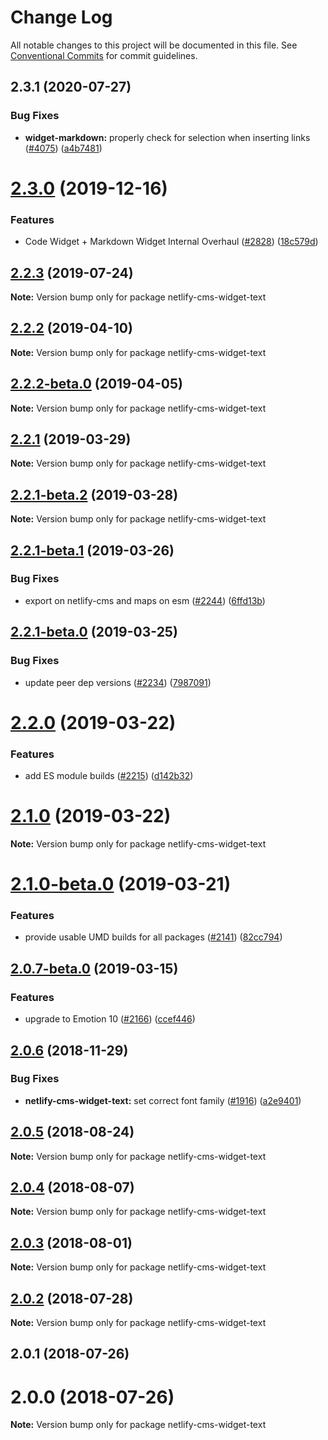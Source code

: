 # Change Log

All notable changes to this project will be documented in this file.
See [Conventional Commits](https://conventionalcommits.org) for commit guidelines.

## 2.3.1 (2020-07-27)


### Bug Fixes

* **widget-markdown:** properly check for selection when inserting links ([#4075](https://github.com/netlify/netlify-cms/tree/master/packages/netlify-cms-widget-text/issues/4075)) ([a4b7481](https://github.com/netlify/netlify-cms/tree/master/packages/netlify-cms-widget-text/commit/a4b7481a99f58b9abe85ab5712d27593cde20096))





# [2.3.0](https://github.com/netlify/netlify-cms/tree/master/packages/netlify-cms-widget-text/compare/netlify-cms-widget-text@2.2.3...netlify-cms-widget-text@2.3.0) (2019-12-16)


### Features

* Code Widget + Markdown Widget Internal Overhaul ([#2828](https://github.com/netlify/netlify-cms/tree/master/packages/netlify-cms-widget-text/issues/2828)) ([18c579d](https://github.com/netlify/netlify-cms/tree/master/packages/netlify-cms-widget-text/commit/18c579d0e9f0ff71ed8c52f5c66f2309259af054))





## [2.2.3](https://github.com/netlify/netlify-cms/tree/master/packages/netlify-cms-widget-text/compare/netlify-cms-widget-text@2.2.2...netlify-cms-widget-text@2.2.3) (2019-07-24)

**Note:** Version bump only for package netlify-cms-widget-text





## [2.2.2](https://github.com/netlify/netlify-cms/tree/master/packages/netlify-cms-widget-text/compare/netlify-cms-widget-text@2.2.2-beta.0...netlify-cms-widget-text@2.2.2) (2019-04-10)

**Note:** Version bump only for package netlify-cms-widget-text





## [2.2.2-beta.0](https://github.com/netlify/netlify-cms/tree/master/packages/netlify-cms-widget-text/compare/netlify-cms-widget-text@2.2.1...netlify-cms-widget-text@2.2.2-beta.0) (2019-04-05)

**Note:** Version bump only for package netlify-cms-widget-text





## [2.2.1](https://github.com/netlify/netlify-cms/tree/master/packages/netlify-cms-widget-text/compare/netlify-cms-widget-text@2.2.1-beta.2...netlify-cms-widget-text@2.2.1) (2019-03-29)

**Note:** Version bump only for package netlify-cms-widget-text





## [2.2.1-beta.2](https://github.com/netlify/netlify-cms/tree/master/packages/netlify-cms-widget-text/compare/netlify-cms-widget-text@2.2.1-beta.1...netlify-cms-widget-text@2.2.1-beta.2) (2019-03-28)

**Note:** Version bump only for package netlify-cms-widget-text





## [2.2.1-beta.1](https://github.com/netlify/netlify-cms/tree/master/packages/netlify-cms-widget-text/compare/netlify-cms-widget-text@2.2.1-beta.0...netlify-cms-widget-text@2.2.1-beta.1) (2019-03-26)


### Bug Fixes

* export on netlify-cms and maps on esm ([#2244](https://github.com/netlify/netlify-cms/tree/master/packages/netlify-cms-widget-text/issues/2244)) ([6ffd13b](https://github.com/netlify/netlify-cms/tree/master/packages/netlify-cms-widget-text/commit/6ffd13b))





## [2.2.1-beta.0](https://github.com/netlify/netlify-cms/tree/master/packages/netlify-cms-widget-text/compare/netlify-cms-widget-text@2.2.0...netlify-cms-widget-text@2.2.1-beta.0) (2019-03-25)


### Bug Fixes

* update peer dep versions ([#2234](https://github.com/netlify/netlify-cms/tree/master/packages/netlify-cms-widget-text/issues/2234)) ([7987091](https://github.com/netlify/netlify-cms/tree/master/packages/netlify-cms-widget-text/commit/7987091))





# [2.2.0](https://github.com/netlify/netlify-cms/tree/master/packages/netlify-cms-widget-text/compare/netlify-cms-widget-text@2.1.0...netlify-cms-widget-text@2.2.0) (2019-03-22)


### Features

* add ES module builds ([#2215](https://github.com/netlify/netlify-cms/tree/master/packages/netlify-cms-widget-text/issues/2215)) ([d142b32](https://github.com/netlify/netlify-cms/tree/master/packages/netlify-cms-widget-text/commit/d142b32))





# [2.1.0](https://github.com/netlify/netlify-cms/tree/master/packages/netlify-cms-widget-text/compare/netlify-cms-widget-text@2.1.0-beta.0...netlify-cms-widget-text@2.1.0) (2019-03-22)

**Note:** Version bump only for package netlify-cms-widget-text





# [2.1.0-beta.0](https://github.com/netlify/netlify-cms/tree/master/packages/netlify-cms-widget-text/compare/netlify-cms-widget-text@2.0.7-beta.0...netlify-cms-widget-text@2.1.0-beta.0) (2019-03-21)


### Features

* provide usable UMD builds for all packages ([#2141](https://github.com/netlify/netlify-cms/tree/master/packages/netlify-cms-widget-text/issues/2141)) ([82cc794](https://github.com/netlify/netlify-cms/tree/master/packages/netlify-cms-widget-text/commit/82cc794))





## [2.0.7-beta.0](https://github.com/netlify/netlify-cms/tree/master/packages/netlify-cms-widget-text/compare/netlify-cms-widget-text@2.0.6...netlify-cms-widget-text@2.0.7-beta.0) (2019-03-15)


### Features

* upgrade to Emotion 10 ([#2166](https://github.com/netlify/netlify-cms/tree/master/packages/netlify-cms-widget-text/issues/2166)) ([ccef446](https://github.com/netlify/netlify-cms/tree/master/packages/netlify-cms-widget-text/commit/ccef446))





## [2.0.6](https://github.com/netlify/netlify-cms/tree/master/packages/netlify-cms-widget-text/compare/netlify-cms-widget-text@2.0.5...netlify-cms-widget-text@2.0.6) (2018-11-29)


### Bug Fixes

* **netlify-cms-widget-text:** set correct font family ([#1916](https://github.com/netlify/netlify-cms/tree/master/packages/netlify-cms-widget-text/issues/1916)) ([a2e9401](https://github.com/netlify/netlify-cms/tree/master/packages/netlify-cms-widget-text/commit/a2e9401))





<a name="2.0.5"></a>
## [2.0.5](https://github.com/netlify/netlify-cms/tree/master/packages/netlify-cms-widget-text/compare/netlify-cms-widget-text@2.0.4...netlify-cms-widget-text@2.0.5) (2018-08-24)




**Note:** Version bump only for package netlify-cms-widget-text

<a name="2.0.4"></a>
## [2.0.4](https://github.com/netlify/netlify-cms/tree/master/packages/netlify-cms-widget-text/compare/netlify-cms-widget-text@2.0.3...netlify-cms-widget-text@2.0.4) (2018-08-07)




**Note:** Version bump only for package netlify-cms-widget-text

<a name="2.0.3"></a>
## [2.0.3](https://github.com/netlify/netlify-cms/tree/master/packages/netlify-cms-widget-text/compare/netlify-cms-widget-text@2.0.2...netlify-cms-widget-text@2.0.3) (2018-08-01)




**Note:** Version bump only for package netlify-cms-widget-text

<a name="2.0.2"></a>
## [2.0.2](https://github.com/netlify/netlify-cms/tree/master/packages/netlify-cms-widget-text/compare/netlify-cms-widget-text@2.0.1...netlify-cms-widget-text@2.0.2) (2018-07-28)




**Note:** Version bump only for package netlify-cms-widget-text

<a name="2.0.1"></a>
## 2.0.1 (2018-07-26)



<a name="2.0.0"></a>
# 2.0.0 (2018-07-26)




**Note:** Version bump only for package netlify-cms-widget-text
